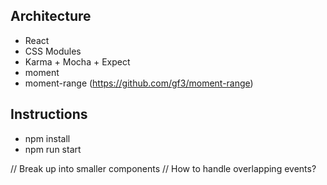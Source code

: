 ## Architecture
- React
- CSS Modules
- Karma + Mocha + Expect
- moment
- moment-range (https://github.com/gf3/moment-range)


## Instructions
- npm install
- npm run start

// Break up into smaller components
// How to handle overlapping events?
